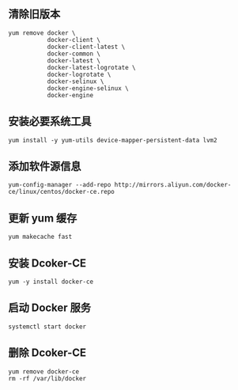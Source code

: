 ## 清除旧版本

```shell
yum remove docker \
           docker-client \
           docker-client-latest \
           docker-common \
           docker-latest \
           docker-latest-logrotate \
           docker-logrotate \
           docker-selinux \
           docker-engine-selinux \
           docker-engine
```

## 安装必要系统工具

```shell
yum install -y yum-utils device-mapper-persistent-data lvm2
```

## 添加软件源信息

```shell
yum-config-manager --add-repo http://mirrors.aliyun.com/docker-ce/linux/centos/docker-ce.repo
```

## 更新 yum 缓存

```shell
yum makecache fast
```

## 安装 Dcoker-CE

```shell
yum -y install docker-ce
```

## 启动 Docker 服务

```shell
systemctl start docker
```

## 删除 Dcoker-CE

```shell
yum remove docker-ce
rm -rf /var/lib/docker
```
